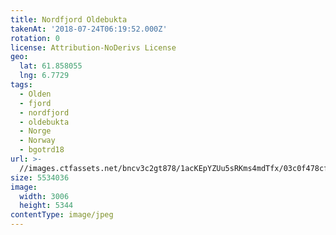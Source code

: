 ```yaml
---
title: Nordfjord Oldebukta
takenAt: '2018-07-24T06:19:52.000Z'
rotation: 0
license: Attribution-NoDerivs License
geo:
  lat: 61.858055
  lng: 6.7729
tags:
  - Olden
  - fjord
  - nordfjord
  - oldebukta
  - Norge
  - Norway
  - bgotrd18
url: >-
  //images.ctfassets.net/bncv3c2gt878/1acKEpYZUu5sRKms4mdTfx/03c0f478cf4d3b1771551833fce8647c/nordfjord-oldebukta_42051144010_o
size: 5534036
image:
  width: 3006
  height: 5344
contentType: image/jpeg
---
```


